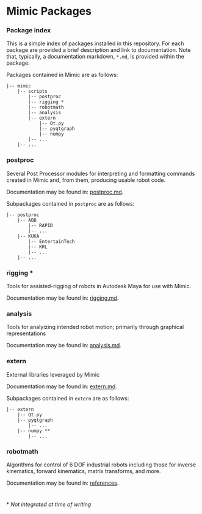 # Mimic Packages

### Package index

This is a simple index of packages installed in this repository. For each
package are provided a brief description and link to documentation. Note that,
typically, a documentation markdown, `*.md`, is provided within the package.

Packages contained in Mimic are as follows:

```
|-- mimic
    |-- scripts
        |-- postproc
        |-- rigging *
        |-- robotmath
        |-- analysis
        |-- extern
            |-- Qt.py
            |-- pyqtgraph
            |-- numpy
        |-- ...
    |-- ...
```


### postproc

Several Post Processor modules for interpreting and formatting commands created
in Mimic and, from them, producing usable robot code.

Documentation may be found in:
[postproc.md](mimic/scripts/postproc/postproc.md).

Subpackages contained in `postproc` are as follows:


```
|-- postproc
    |-- ABB
        |-- RAPID
        |-- ...
    |-- KUKA
        |-- EntertainTech
        |-- KRL
        |-- ...
    |-- ...
```


### rigging *

Tools for assisted-rigging of robots in Autodesk Maya for use with Mimic.

Documentation may be found in:
[rigging.md](mimic/scripts/rigging/rigging.md).


### analysis

Tools for analyizing intended robot motion; primarily through graphical representations

Documentation may be found in:
[analysis.md](mimic/scripts/analysis/analysis.md).


### extern

External libraries leveraged by Mimic

Documentation may be found in:
[extern.md](mimic/scripts/extern/extern.md).

Subpackages contained in `extern` are as follows:


```
|-- extern
    |-- Qt.py
    |-- pyqtgraph
        |-- ...
    |-- numpy **
        |-- ...
```

### robotmath

Algorithms for control of 6 DOF industrial robots including those for inverse
kinematics, forward kinematics, matrix transforms, and more.

Documentation may be found in:
[references](mimic/scripts/robotmath/references).


#

\* *Not integrated at time of writing*

#
